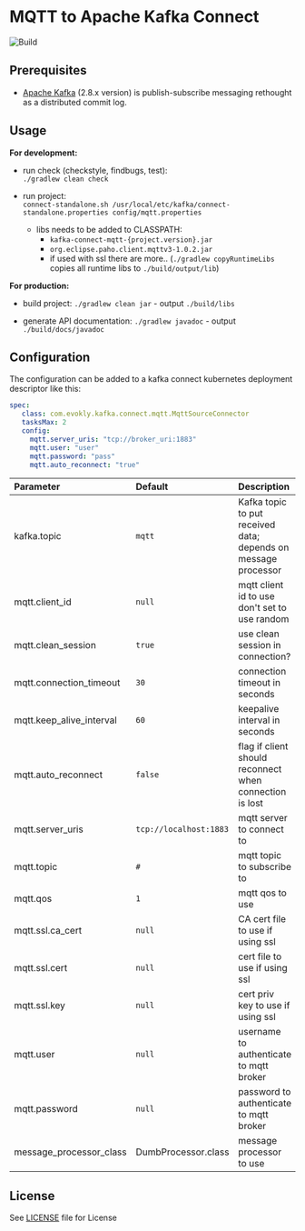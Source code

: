 # MQTT to Apache Kafka Connect

![Build](https://github.com/drewsilcock/kafka-connect-mqtt/actions/workflows/build/badge.svg)

## Prerequisites

* [Apache Kafka](https://kafka.apache.org/) (2.8.x version) is publish-subscribe messaging rethought as a distributed commit log.

## Usage

**For development:**

* run check (checkstyle, findbugs, test):  
  `./gradlew clean check`

* run project:  
  `connect-standalone.sh /usr/local/etc/kafka/connect-standalone.properties config/mqtt.properties`
    * libs needs to be added to CLASSPATH:
        * `kafka-connect-mqtt-{project.version}.jar`
        * `org.eclipse.paho.client.mqttv3-1.0.2.jar`
        * if used with ssl there are more.. (`./gradlew copyRuntimeLibs` copies all runtime libs to `./build/output/lib`)

**For production:**

* build project: `./gradlew clean jar` - output `./build/libs`

* generate API documentation: `./gradlew javadoc` - output `./build/docs/javadoc`

## Configuration

The configuration can be added to a kafka connect kubernetes deployment descriptor like this:

```yaml
spec:
   class: com.evokly.kafka.connect.mqtt.MqttSourceConnector
   tasksMax: 2
   config:
     mqtt.server_uris: "tcp://broker_uri:1883"
     mqtt.user: "user"
     mqtt.password: "pass"
     mqtt.auto_reconnect: "true"
```

| Parameter  | Default | Description |
|:---|:---|:---|
| kafka.topic | `mqtt` | Kafka topic to put received data; depends on message processor |
| mqtt.client_id | `null` | mqtt client id to use don't set to use random |
| mqtt.clean_session | `true` | use clean session in connection? |
| mqtt.connection_timeout | `30` | connection timeout in seconds |
| mqtt.keep_alive_interval | `60` | keepalive interval in seconds |
| mqtt.auto_reconnect | `false` | flag if client should reconnect when connection is lost |
| mqtt.server_uris | `tcp://localhost:1883` | mqtt server to connect to |
| mqtt.topic | `#` | mqtt topic to subscribe to |
| mqtt.qos | `1` | mqtt qos to use |
| mqtt.ssl.ca_cert | `null` | CA cert file to use if using ssl |
| mqtt.ssl.cert | `null` | cert file to use if using ssl |
| mqtt.ssl.key | `null` | cert priv key to use if using ssl |
| mqtt.user | `null` | username to authenticate to mqtt broker |
| mqtt.password | `null` | password to authenticate to mqtt broker |
| message_processor_class | DumbProcessor.class | message processor to use |

## License

See [LICENSE](LICENSE) file for License
